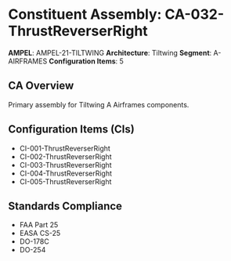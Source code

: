 # Constituent Assembly: CA-032-ThrustReverserRight

**AMPEL**: AMPEL-21-TILTWING
**Architecture**: Tiltwing
**Segment**: A-AIRFRAMES
**Configuration Items**: 5

## CA Overview
Primary assembly for Tiltwing A Airframes components.

## Configuration Items (CIs)
- CI-001-ThrustReverserRight
- CI-002-ThrustReverserRight
- CI-003-ThrustReverserRight
- CI-004-ThrustReverserRight
- CI-005-ThrustReverserRight

## Standards Compliance
- FAA Part 25
- EASA CS-25
- DO-178C
- DO-254
